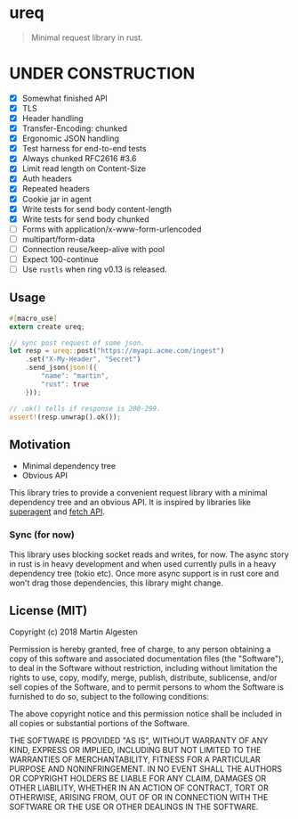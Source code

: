 # ureq

> Minimal request library in rust.

# UNDER CONSTRUCTION

- [x] Somewhat finished API
- [x] TLS
- [x] Header handling
- [x] Transfer-Encoding: chunked
- [x] Ergonomic JSON handling
- [x] Test harness for end-to-end tests
- [x] Always chunked RFC2616 #3.6
- [x] Limit read length on Content-Size
- [x] Auth headers
- [x] Repeated headers
- [x] Cookie jar in agent
- [x] Write tests for send body content-length
- [x] Write tests for send body chunked
- [ ] Forms with application/x-www-form-urlencoded
- [ ] multipart/form-data
- [ ] Connection reuse/keep-alive with pool
- [ ] Expect 100-continue
- [ ] Use `rustls` when ring v0.13 is released.

## Usage

```rust
#[macro_use]
extern create ureq;

// sync post request of some json.
let resp = ureq::post("https://myapi.acme.com/ingest")
    .set("X-My-Header", "Secret")
    .send_json(json!({
        "name": "martin",
        "rust": true
    }));

// .ok() tells if response is 200-299.
assert!(resp.unwrap().ok());
```

## Motivation

  * Minimal dependency tree
  * Obvious API

This library tries to provide a convenient request library with a minimal dependency
tree and an obvious API. It is inspired by libraries like
[superagent](http://visionmedia.github.io/superagent/) and
[fetch API](https://developer.mozilla.org/en-US/docs/Web/API/Fetch_API).

### Sync (for now)

This library uses blocking socket reads and writes, for now.
The async story in rust is in heavy development and when used
currently pulls in a heavy dependency tree (tokio etc). Once
more async support is in rust core and won't drag those
dependencies, this library might change.

## License (MIT)

Copyright (c) 2018 Martin Algesten

Permission is hereby granted, free of charge, to any person obtaining a copy
of this software and associated documentation files (the "Software"), to deal
in the Software without restriction, including without limitation the rights
to use, copy, modify, merge, publish, distribute, sublicense, and/or sell
copies of the Software, and to permit persons to whom the Software is
furnished to do so, subject to the following conditions:

The above copyright notice and this permission notice shall be included in all
copies or substantial portions of the Software.

THE SOFTWARE IS PROVIDED "AS IS", WITHOUT WARRANTY OF ANY KIND, EXPRESS OR
IMPLIED, INCLUDING BUT NOT LIMITED TO THE WARRANTIES OF MERCHANTABILITY,
FITNESS FOR A PARTICULAR PURPOSE AND NONINFRINGEMENT. IN NO EVENT SHALL THE
AUTHORS OR COPYRIGHT HOLDERS BE LIABLE FOR ANY CLAIM, DAMAGES OR OTHER
LIABILITY, WHETHER IN AN ACTION OF CONTRACT, TORT OR OTHERWISE, ARISING FROM,
OUT OF OR IN CONNECTION WITH THE SOFTWARE OR THE USE OR OTHER DEALINGS IN THE
SOFTWARE.
